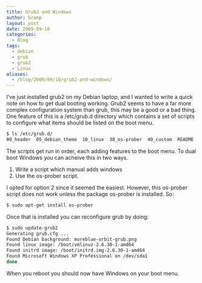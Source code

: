 ```yaml
---
title: Grub2 and Windows
author: bramp
layout: post
date: 2009-09-10
categories:
  - Blog
tags:
  - debian
  - grub
  - grub2
  - Linux
aliases:
  - /blog/2009/09/10/grub2-and-windows/
---
```

I&#8217;ve just installed grub2 on my Debian laptop, and I wanted to write a quick note on how to get dual booting working. Grub2 seems to have a far more complex configuration system than grub, this may be a good or a bad thing. One feature of this is a /etc/grub.d directory which contains a set of scripts to configure what items should be listed on the boot menu.

```bash
$ ls /etc/grub.d/
00_header  05_debian_theme  10_linux  30_os-prober  40_custom  README
```

The scripts get run in order, each adding features to the boot menu. To dual boot Windows you can acheive this in two ways.  
1) Write a script which manual adds windows  
2) Use the os-prober script.

I opted for option 2 since it seemed the easiest. However, this os-prober script does not work unless the package os-prober is installed. So:

```bash
$ sudo apt-get install os-prober
```

Once that is installed you can reconfigure grub by doing:

```bash
$ sudo update-grub2
Generating grub.cfg ...
Found Debian background: moreblue-orbit-grub.png
Found linux image: /boot/vmlinuz-2.6.30-1-amd64
Found initrd image: /boot/initrd.img-2.6.30-1-amd64
Found Microsoft Windows XP Professional on /dev/sda1
done
```

When you reboot you should now have Windows on your boot menu.
